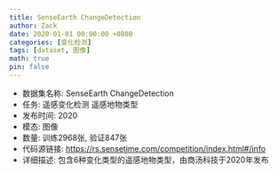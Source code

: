 ```yaml
---
title: SenseEarth ChangeDetection
author: Zack
date: 2020-01-01 00:00:00 +0800
categories: [变化检测]
tags: [dataset, 图像]
math: true
pin: false
---
```

- 数据集名称: SenseEarth ChangeDetection
- 任务: 遥感变化检测 遥感地物类型
- 发布时间: 2020
- 模态: 图像
- 数量: 训练2968张, 验证847张
- 代码源链接: https://rs.sensetime.com/competition/index.html#/info
- 详细描述: 包含6种变化类型的遥感地物类型，由商汤科技于2020年发布
